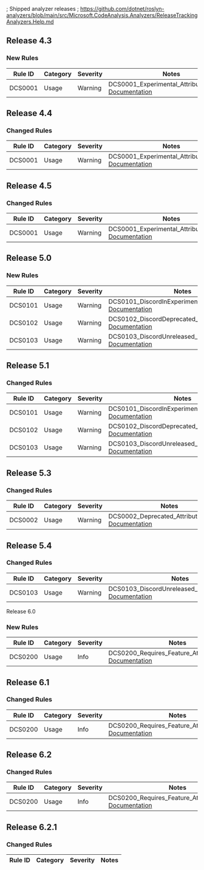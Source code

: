; Shipped analyzer releases
; https://github.com/dotnet/roslyn-analyzers/blob/main/src/Microsoft.CodeAnalysis.Analyzers/ReleaseTrackingAnalyzers.Help.md

## Release 4.3

### New Rules

Rule ID | Category | Severity | Notes
--------|----------|----------|--------------------
DCS0001 |  Usage   |  Warning | DCS0001_Experimental_Attribute_Analyzer, [Documentation](https://docs.dcs.aitsys.dev/vs/analyzer/dcs/0001)


## Release 4.4

### Changed Rules

Rule ID | Category | Severity | Notes
--------|----------|----------|--------------------
DCS0001 |  Usage   |  Warning | DCS0001_Experimental_Attribute_Analyzer, [Documentation](https://docs.dcs.aitsys.dev/vs/analyzer/dcs/0001)


## Release 4.5

### Changed Rules

Rule ID | Category | Severity | Notes
--------|----------|----------|--------------------
DCS0001 |  Usage   |  Warning | DCS0001_Experimental_Attribute_Analyzer, [Documentation](https://docs.dcs.aitsys.dev/vs/analyzer/dcs/0001)


## Release 5.0

### New Rules

Rule ID | Category | Severity | Notes
--------|----------|----------|--------------------
DCS0101 |  Usage   |  Warning | DCS0101_DiscordInExperiment_Attribute_Analyzer, [Documentation](https://docs.dcs.aitsys.dev/vs/analyzer/dcs/0101)
DCS0102 |  Usage   |  Warning | DCS0102_DiscordDeprecated_Attribute_Analyzer, [Documentation](https://docs.dcs.aitsys.dev/vs/analyzer/dcs/0102)
DCS0103 |  Usage   |  Warning | DCS0103_DiscordUnreleased_Attribute_Analyzer, [Documentation](https://docs.dcs.aitsys.dev/vs/analyzer/dcs/0103)


## Release 5.1

### Changed Rules

Rule ID | Category | Severity | Notes
--------|----------|----------|--------------------
DCS0101 |  Usage   |  Warning | DCS0101_DiscordInExperiment_Attribute_Analyzer, [Documentation](https://docs.dcs.aitsys.dev/vs/analyzer/dcs/0101)
DCS0102 |  Usage   |  Warning | DCS0102_DiscordDeprecated_Attribute_Analyzer, [Documentation](https://docs.dcs.aitsys.dev/vs/analyzer/dcs/0102)
DCS0103 |  Usage   |  Warning | DCS0103_DiscordUnreleased_Attribute_Analyzer, [Documentation](https://docs.dcs.aitsys.dev/vs/analyzer/dcs/0103)


## Release 5.3

### Changed Rules

Rule ID | Category | Severity | Notes
--------|----------|----------|--------------------
DCS0002 |  Usage   |  Warning | DCS0002_Deprecated_Attribute_Analyzer, [Documentation](https://docs.dcs.aitsys.dev/vs/analyzer/dcs/0002)


## Release 5.4

### Changed Rules

Rule ID | Category | Severity | Notes
--------|----------|----------|--------------------
DCS0103 |  Usage   |  Warning | DCS0103_DiscordUnreleased_Attribute_Analyzer, [Documentation](https://docs.dcs.aitsys.dev/vs/analyzer/dcs/0103)

Release 6.0

### New Rules

Rule ID | Category | Severity | Notes
--------|----------|----------|--------------------
DCS0200 |  Usage   |     Info | DCS0200_Requires_Feature_Attribute_Analyzer, [Documentation](https://docs.dcs.aitsys.dev/vs/analyzer/dcs/0200)


## Release 6.1

### Changed Rules

Rule ID | Category | Severity | Notes
--------|----------|----------|--------------------
DCS0200 |  Usage   |     Info | DCS0200_Requires_Feature_Attribute_Analyzer, [Documentation](https://docs.dcs.aitsys.dev/vs/analyzer/dcs/0200)


## Release 6.2

### Changed Rules

Rule ID | Category | Severity | Notes
--------|----------|----------|--------------------
DCS0200 |  Usage   |     Info | DCS0200_Requires_Feature_Attribute_Analyzer, [Documentation](https://docs.dcs.aitsys.dev/vs/analyzer/dcs/0200)

## Release 6.2.1

### Changed Rules

Rule ID | Category | Severity | Notes
--------|----------|----------|--------------------
